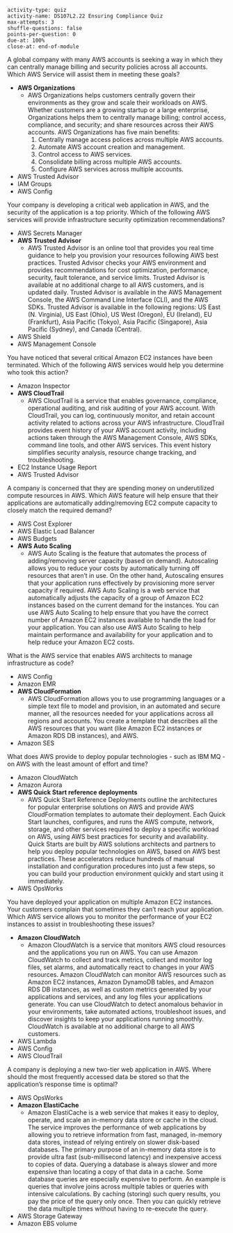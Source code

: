 ```c-lms
activity-type: quiz
activity-name: DS107L2.22 Ensuring Compliance Quiz
max-attempts: 3
shuffle-questions: false
points-per-question: 0
due-at: 100%
close-at: end-of-module
```

A global company with many AWS accounts is seeking a way in which they can centrally manage billing and security policies across all accounts. Which AWS Service will assist them in meeting these goals?
- **AWS Organizations**
    - AWS Organizations helps customers centrally govern their environments as they grow and scale their workloads on AWS. Whether customers are a growing startup or a large enterprise, Organizations helps them to centrally manage billing; control access, compliance, and security; and share resources across their AWS accounts. AWS Organizations has five main benefits: 
        1) Centrally manage access polices across multiple AWS accounts.
        2) Automate AWS account creation and management. 
        3) Control access to AWS services. 
        4) Consolidate billing across multiple AWS accounts. 
        5) Configure AWS services across multiple accounts.
- AWS Trusted Advisor
- IAM Groups
- AWS Config

Your company is developing a critical web application in AWS, and the security of the application is a top priority. Which of the following AWS services will provide infrastructure security optimization recommendations?
- AWS Secrets Manager
- **AWS Trusted Advisor**
    - AWS Trusted Advisor is an online tool that provides you real time guidance to help you provision your resources following AWS best practices. Trusted Advisor checks your AWS environment and provides recommendations for cost optimization, performance, security, fault tolerance, and service limits. Trusted Advisor is available at no additional charge to all AWS customers, and is updated daily. Trusted Advisor is available in the AWS Management Console, the AWS Command Line Interface (CLI), and the AWS SDKs. Trusted Advisor is available in the following regions: US East (N. Virginia), US East (Ohio), US West (Oregon), EU (Ireland), EU (Frankfurt), Asia Pacific (Tokyo), Asia Pacific (Singapore), Asia Pacific (Sydney), and Canada (Central).
- AWS Shield
- AWS Management Console

You have noticed that several critical Amazon EC2 instances have been terminated. Which of the following AWS services would help you determine who took this action?
- Amazon Inspector
- **AWS CloudTrail**
    - AWS CloudTrail is a service that enables governance, compliance, operational auditing, and risk auditing of your AWS account. With CloudTrail, you can log, continuously monitor, and retain account activity related to actions across your AWS infrastructure. CloudTrail provides event history of your AWS account activity, including actions taken through the AWS Management Console, AWS SDKs, command line tools, and other AWS services. This event history simplifies security analysis, resource change tracking, and troubleshooting.
- EC2 Instance Usage Report
- AWS Trusted Advisor

A company is concerned that they are spending money on underutilized compute resources in AWS. Which AWS feature will help ensure that their applications are automatically adding/removing EC2 compute capacity to closely match the required demand?
- AWS Cost Explorer
- AWS Elastic Load Balancer
- AWS Budgets
- **AWS Auto Scaling**
    * AWS Auto Scaling is the feature that automates the process of adding/removing server capacity (based on demand). Autoscaling allows you to reduce your costs by automatically turning off resources that aren’t in use. On the other hand, Autoscaling ensures that your application runs effectively by provisioning more server capacity if required. AWS Auto Scaling is a web service that automatically adjusts the capacity of a group of Amazon EC2 instances based on the current demand for the instances. You can use AWS Auto Scaling to help ensure that you have the correct number of Amazon EC2 instances available to handle the load for your application. You can also use AWS Auto Scaling to help maintain performance and availability for your application and to help reduce your Amazon EC2 costs.

What is the AWS service that enables AWS architects to manage infrastructure as code?
- AWS Config
- Amazon EMR
- **AWS CloudFormation**
    - AWS CloudFormation allows you to use programming languages or a simple text file to model and provision, in an automated and secure manner, all the resources needed for your applications across all regions and accounts. You create a template that describes all the AWS resources that you want (like Amazon EC2 instances or Amazon RDS DB instances), and AWS.
- Amazon SES

What does AWS provide to deploy popular technologies - such as IBM MQ - on AWS with the least amount of effort and time?
- Amazon CloudWatch
- Amazon Aurora
- **AWS Quick Start reference deployments**
    * AWS Quick Start Reference Deployments outline the architectures for popular enterprise solutions on AWS and provide AWS CloudFormation templates to automate their deployment. Each Quick Start launches, configures, and runs the AWS compute, network, storage, and other services required to deploy a specific workload on AWS, using AWS best practices for security and availability. Quick Starts are built by AWS solutions architects and partners to help you deploy popular technologies on AWS, based on AWS best practices. These accelerators reduce hundreds of manual installation and configuration procedures into just a few steps, so you can build your production environment quickly and start using it immediately.
- AWS OpsWorks

You have deployed your application on multiple Amazon EC2 instances. Your customers complain that sometimes they can’t reach your application. Which AWS service allows you to monitor the performance of your EC2 instances to assist in troubleshooting these issues?
- **Amazon CloudWatch**
    - Amazon CloudWatch is a service that monitors AWS cloud resources and the applications you run on AWS. You can use Amazon CloudWatch to collect and track metrics, collect and monitor log files, set alarms, and automatically react to changes in your AWS resources. Amazon CloudWatch can monitor AWS resources such as Amazon EC2 instances, Amazon DynamoDB tables, and Amazon RDS DB instances, as well as custom metrics generated by your applications and services, and any log files your applications generate. You can use CloudWatch to detect anomalous behavior in your environments, take automated actions, troubleshoot issues, and discover insights to keep your applications running smoothly. CloudWatch is available at no additional charge to all AWS customers.
- AWS Lambda
- AWS Config
- AWS CloudTrail

A company is deploying a new two-tier web application in AWS. Where should the most frequently accessed data be stored so that the application’s response time is optimal?
- AWS OpsWorks
- **Amazon ElastiCache**
    - Amazon ElastiCache is a web service that makes it easy to deploy, operate, and scale an in-memory data store or cache in the cloud. The service improves the performance of web applications by allowing you to retrieve information from fast, managed, in-memory data stores, instead of relying entirely on slower disk-based databases. The primary purpose of an in-memory data store is to provide ultra fast (sub-millisecond latency) and inexpensive access to copies of data. Querying a database is always slower and more expensive than locating a copy of that data in a cache. Some database queries are especially expensive to perform. An example is queries that involve joins across multiple tables or queries with intensive calculations. By caching (storing) such query results, you pay the price of the query only once. Then you can quickly retrieve the data multiple times without having to re-execute the query.
- AWS Storage Gateway
- Amazon EBS volume

